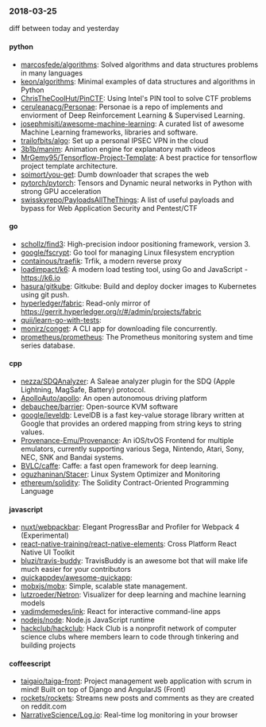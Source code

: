 ### 2018-03-25
diff between today and yesterday

#### python
* [marcosfede/algorithms](https://github.com/marcosfede/algorithms): Solved algorithms and data structures problems in many languages
* [keon/algorithms](https://github.com/keon/algorithms): Minimal examples of data structures and algorithms in Python
* [ChrisTheCoolHut/PinCTF](https://github.com/ChrisTheCoolHut/PinCTF): Using Intel's PIN tool to solve CTF problems
* [ceruleanacg/Personae](https://github.com/ceruleanacg/Personae): Personae is a repo of implements and enviorment of Deep Reinforcement Learning & Supervised Learning.
* [josephmisiti/awesome-machine-learning](https://github.com/josephmisiti/awesome-machine-learning): A curated list of awesome Machine Learning frameworks, libraries and software.
* [trailofbits/algo](https://github.com/trailofbits/algo): Set up a personal IPSEC VPN in the cloud
* [3b1b/manim](https://github.com/3b1b/manim): Animation engine for explanatory math videos
* [MrGemy95/Tensorflow-Project-Template](https://github.com/MrGemy95/Tensorflow-Project-Template): A best practice for tensorflow project template architecture.
* [soimort/you-get](https://github.com/soimort/you-get):  Dumb downloader that scrapes the web
* [pytorch/pytorch](https://github.com/pytorch/pytorch): Tensors and Dynamic neural networks in Python with strong GPU acceleration
* [swisskyrepo/PayloadsAllTheThings](https://github.com/swisskyrepo/PayloadsAllTheThings): A list of useful payloads and bypass for Web Application Security and Pentest/CTF

#### go
* [schollz/find3](https://github.com/schollz/find3): High-precision indoor positioning framework, version 3.
* [google/fscrypt](https://github.com/google/fscrypt): Go tool for managing Linux filesystem encryption
* [containous/traefik](https://github.com/containous/traefik): Trfik, a modern reverse proxy
* [loadimpact/k6](https://github.com/loadimpact/k6): A modern load testing tool, using Go and JavaScript - https://k6.io
* [hasura/gitkube](https://github.com/hasura/gitkube): Gitkube: Build and deploy docker images to Kubernetes using git push.
* [hyperledger/fabric](https://github.com/hyperledger/fabric): Read-only mirror of https://gerrit.hyperledger.org/r/#/admin/projects/fabric
* [quii/learn-go-with-tests](https://github.com/quii/learn-go-with-tests): 
* [monirz/conget](https://github.com/monirz/conget): A CLI app for downloading file concurrently.
* [prometheus/prometheus](https://github.com/prometheus/prometheus): The Prometheus monitoring system and time series database.

#### cpp
* [nezza/SDQAnalyzer](https://github.com/nezza/SDQAnalyzer): A Saleae analyzer plugin for the SDQ (Apple Lightning, MagSafe, Battery) protocol.
* [ApolloAuto/apollo](https://github.com/ApolloAuto/apollo): An open autonomous driving platform
* [debauchee/barrier](https://github.com/debauchee/barrier): Open-source KVM software
* [google/leveldb](https://github.com/google/leveldb): LevelDB is a fast key-value storage library written at Google that provides an ordered mapping from string keys to string values.
* [Provenance-Emu/Provenance](https://github.com/Provenance-Emu/Provenance): An iOS/tvOS Frontend for multiple emulators, currently supporting various Sega, Nintendo, Atari, Sony, NEC, SNK and Bandai systems.
* [BVLC/caffe](https://github.com/BVLC/caffe): Caffe: a fast open framework for deep learning.
* [oguzhaninan/Stacer](https://github.com/oguzhaninan/Stacer): Linux System Optimizer and Monitoring
* [ethereum/solidity](https://github.com/ethereum/solidity): The Solidity Contract-Oriented Programming Language

#### javascript
* [nuxt/webpackbar](https://github.com/nuxt/webpackbar): Elegant ProgressBar and Profiler for Webpack 4 (Experimental)
* [react-native-training/react-native-elements](https://github.com/react-native-training/react-native-elements): Cross Platform React Native UI Toolkit
* [bluzi/travis-buddy](https://github.com/bluzi/travis-buddy):  TravisBuddy is an awesome bot that will make life much easier for your contributors
* [quickappdev/awesome-quickapp](https://github.com/quickappdev/awesome-quickapp): 
* [mobxjs/mobx](https://github.com/mobxjs/mobx): Simple, scalable state management.
* [lutzroeder/Netron](https://github.com/lutzroeder/Netron): Visualizer for deep learning and machine learning models
* [vadimdemedes/ink](https://github.com/vadimdemedes/ink):  React for interactive command-line apps
* [nodejs/node](https://github.com/nodejs/node): Node.js JavaScript runtime 
* [hackclub/hackclub](https://github.com/hackclub/hackclub): Hack Club is a nonprofit network of computer science clubs where members learn to code through tinkering and building projects

#### coffeescript
* [taigaio/taiga-front](https://github.com/taigaio/taiga-front): Project management web application with scrum in mind! Built on top of Django and AngularJS (Front)
* [rockets/rockets](https://github.com/rockets/rockets): Streams new posts and comments as they are created on reddit.com
* [NarrativeScience/Log.io](https://github.com/NarrativeScience/Log.io): Real-time log monitoring in your browser
